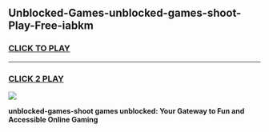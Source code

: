 
## Unblocked-Games-unblocked-games-shoot-Play-Free-iabkm
<h3>
<a href="https://premium76.site?title=unblocked-games-shoot&ref=21A">CLICK TO PLAY</a></h3>
<hr>

<h3>
<a href="https://premium76.site?title=unblocked-games-shoot&ref=21A">CLICK 2 PLAY</a>
  
</h3>

<a href="https://premium76.site?title=unblocked-games-shoot&ref=21A"><img src="https://clearcache.store/games.png"></a>


**unblocked-games-shoot games unblocked: Your Gateway to Fun and Accessible Online Gaming**
